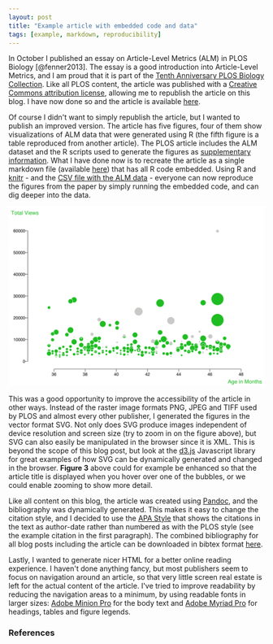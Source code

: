 ```yaml
---
layout: post
title: "Example article with embedded code and data"
tags: [example, markdown, reproducibility]
---
```


In October I published an essay on Article-Level Metrics (ALM) in PLOS Biology [@fenner2013]. The essay is a good introduction into Article-Level Metrics, and I am proud that it is part of the [Tenth Anniversary PLOS Biology Collection](http://dx.doi.org/10.1371/issue.pcol.v06.i03). Like all PLOS content, the article was published with a [Creative Commons attribution license](http://blogs.plos.org/tech/creative-commons-for-science-interview-with-puneet-kishor/), allowing me to republish the article on this blog. I have now done so and the article is available [here](/2013/12/11/what-can-article-level-metrics-do-for-you/).

Of course I didn't want to simply republish the article, but I wanted to publish an improved version. The article has five figures, four of them show visualizations of ALM data that were generated using R (the fifth figure is a table reproduced from another article). The PLOS article includes the ALM dataset and the R scripts used to generate the figures as [supplementary information](http://dx.doi.org/10.1371/journal.pbio.1001687.s001). What I have done now is to recreate the article as a single markdown file (available [here](https://github.com/mfenner/blog/blob/master/_posts/2013-12-11-what-can-article-level-metrics-do-for-you.Rmd)) that has all R code embedded. Using R and [knitr](http://yihui.name/knitr/) - and the [CSV file with the ALM data](/data/alm_report_plos_biology_2013-05-20.csv) - everyone can now reproduce the figures from the paper by simply running the embedded code, and can dig deeper into the data.

![**Figure 3.** Views vs. citations for PLOS Biology articles published in 2010.](/images/2013-12-11_figure_3.svg)

This was a good opportunity to improve the accessibility of the article in other ways. Instead of the raster image formats PNG, JPEG and TIFF used by PLOS and almost every other publisher, I generated the figures in the vector format SVG. Not only does SVG produce images independent of device resolution and screen size (try to zoom in on the figure above), but SVG can also easily be manipulated in the browser since it is XML. This is beyond the scope of this blog post, but look at the [d3.js](http://d3js.org/) Javascript library for great examples of how SVG can be dynamically generated and changed in the browser. **Figure 3** above could for example be enhanced so that the article title is displayed when you hover over one of the bubbles, or we could enable zooming to show more detail.

Like all content on this blog, the article was created using [Pandoc](http://johnmacfarlane.net/pandoc/), and the bibliography was dynamically generated. This makes it easy to change the citation style, and I decided to use the [APA Style](http://www.apastyle.org/) that shows the citations in the text as author-date rather than numbered as with the PLOS style (see the example citation in the first paragraph). The combined bibliography for all blog posts including the article can be downloaded in bibtex format [here](/bibliography/references.bib).

Lastly, I wanted to generate nicer HTML for a better online reading experience. I haven't done anything fancy, but most publishers seem to focus on navigation around an article, so that very little screen real estate is left for the actual content of the article. I've tried to improve readability by reducing the navigation areas to a minimum, by using readable fonts in larger sizes: [Adobe Minion Pro](https://typekit.com/fonts/minion-pro) for the body text and [Adobe Myriad Pro](https://typekit.com/fonts/myriad-pro) for headings, tables and figure legends.

### References